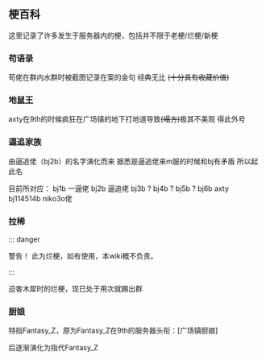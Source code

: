 ## 梗百科

这里记录了许多发生于服务器内的梗，包括并不限于老梗/烂梗/新梗

### 苟语录

苟佬在群内水群时被截图记录在案的金句 经典无比 ~~(十分具有收藏价值)~~

### 地鼠王

axty在9th的时候疯狂在广场镇的地下打地道导致~~(塌方)~~极其不美观 得此外号

### 逼追家族

由逼追佬（bj2b）的名字演化而来 据悉是逼追佬来m服的时候和bj有矛盾 所以起此名

目前所对应： bj1b 一逼佬 bj2b 逼追佬 bj3b ? bj4b ? bj5b ? bj6b axty bj114514b niko3o佬

### 拉稀

::: danger

警告！ 此为烂梗，如有使用，本wiki概不负责。

:::

迫害木犀时的烂梗，现已处于用次就踢出群

### 厨娘

特指Fantasy_Z，原为Fantasy_Z在9th的服务器头衔：[广场镇厨娘]

后逐渐演化为指代Fantasy_Z


